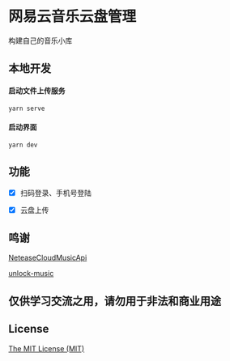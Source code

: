 # 网易云音乐云盘管理
构建自己的音乐小库

## 本地开发
#### 启动文件上传服务
```
yarn serve
```
#### 启动界面
```
yarn dev
```

## 功能

- [x] 扫码登录、手机号登陆
- [x] 云盘上传


## 鸣谢

[NeteaseCloudMusicApi](https://github.com/Binaryify/NeteaseCloudMusicApi)

[unlock-music](https://demo.unlock-music.dev/)

## 仅供学习交流之用，请勿用于非法和商业用途

## License
[The MIT License (MIT)](https://github.com/itxve/wycloud/blob/master/LICENSE)
